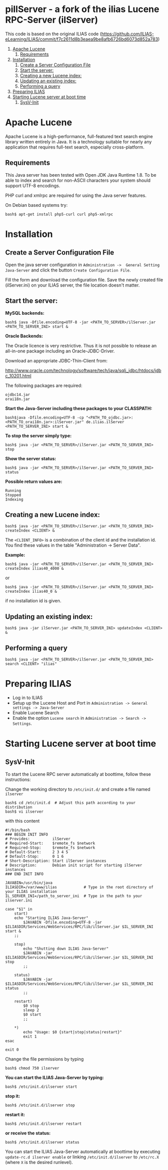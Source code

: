 # pillServer - a fork of the ilias Lucene RPC-Server (ilServer)

This code is based on the original ILIAS code (https://github.com/ILIAS-eLearning/ILIAS/commit/f7c2611d8b3eaea9be8afb6726bd6073d852a783)

<!-- MarkdownTOC depth=0 autolink="true" bracket="round" autoanchor="true" style="ordered" indent="   " -->

1. [Apache Lucene](#apache-lucene)
   1. [Requirements](#requirements)
1. [Installation](#installation)
   1. [Create a Server Configuration File](#create-a-server-configuration-file)
   1. [Start the server:](#start-the-server)
   1. [Creating a new Lucene index:](#creating-a-new-lucene-index)
   1. [Updating an existing index:](#updating-an-existing-index)
   1. [Performing a query](#performing-a-query)
1. [Preparing ILIAS](#preparing-ilias)
1. [Starting Lucene server at boot time](#starting-lucene-server-at-boot-time)
   1. [SysV-Init](#sysv-init)

<!-- /MarkdownTOC -->

<a name="apache-lucene"></a>
# Apache Lucene

Apache Lucene is a high-performance, full-featured text search engine library 
written entirely in Java. It is a technology suitable for nearly any application 
that requires full-text search, especially cross-platform.

<a name="requirements"></a>
## Requirements

This Java server has been tested with Open JDK Java Runtime 1.8.
To be able to index and search for non-ASCII characters your system should
support UTF-8 encodings.

PHP curl and xmlrpc are required for using the Java server features.

On Debian based systems try:

```
bash$ apt-get install php5-curl curl php5-xmlrpc
```

<a name="installation"></a>
# Installation

<a name="create-a-server-configuration-file"></a>
## Create a Server Configuration File

Open the java server configuration in ```Administration ->  General Setting
Java-Server``` and click the button ```Create Configuration File```.

Fill the form and download the configuration file.
Save the newly created file (ilServer.ini) on your ILIAS server, the file location doesn't matter.

<a name="start-the-server"></a>
## Start the server:

**MySQL backends:**

```
bash$ java -Dfile.encoding=UTF-8 -jar <PATH_TO_SERVER>/ilServer.jar <PATH_TO_SERVER_INI> start &
```

**Oracle Backends:**

The Oracle licence is very restrictive. Thus it is not possible to release an all-in-one package 
including an Oracle-JDBC-Driver.

Download an appropriate JDBC-Thin-Client from:
   
http://www.oracle.com/technology/software/tech/java/sqlj_jdbc/htdocs/jdbc_10201.html

The following packages are required:

```
ojdbc14.jar
orai18n.jar
```

**Start the Java-Server including these packages to your CLASSPATH:**

```
bash$java -Dfile.encoding=UTF-8 -cp "<PATH_TO_ojdbc.jar>:<PATH_TO_orai18n.jar>:ilServer.jar" de.ilias.ilServer <PATH_TO_SERVER_INI> start &
```

**To stop the server simply type:**

```
bash$ java -jar <PATH_TO_SERVER>/ilServer.jar <PATH_TO_SERVER_INI> stop
```

**Show the server status:**

```
bash$ java -jar <PATH_TO_SERVER>/ilServer.jar <PATH_TO_SERVER_INI> status
```

**Possible return values are:**

```
Running
Stopped
Indexing
```

<a name="creating-a-new-lucene-index"></a>
## Creating a new Lucene index:

```
bash$ java -jar <PATH_TO_SERVER>/ilServer.jar <PATH_TO_SERVER_INI> createIndex <CLIENT> &
```

The ```<CLIENT_INFO>``` is a combination of the client id and the installation id.
You find these values in the table "Administration -> Server Data".

**Example:**

```
bash$ java -jar <PATH_TO_SERVER>/ilServer.jar <PATH_TO_SERVER_INI> createIndex ilias40_4000 &
```

or

```
bash$ java -jar <PATH_TO_SERVER>/ilServer.jar <PATH_TO_SERVER_INI> createIndex ilias40_0 &
```
if no installation id is given.

<a name="updating-an-existing-index"></a>
## Updating an existing index:

```
bash$ java -jar ilServer.jar <PATH_TO_SERVER_INI> updateIndex <CLIENT> &
```

<a name="performing-a-query"></a>
## Performing a query

```
bash$ java -jar <PATH_TO_SERVER>/ilServer.jar <PATH_TO_SERVER_INI> search <CLIENT> "ilias"
```

<a name="preparing-ilias"></a>
# Preparing ILIAS

  * Log in to ILIAS
  * Setup up the Lucene Host and Port in ```Administration -> General settings -> Java-Server```
  * Enable Lucene Search
  * Enable the option ```Lucene search``` in ```Administration -> Search -> Settings```.

<a name="starting-lucene-server-at-boot-time"></a>
# Starting Lucene server at boot time

<a name="sysv-init"></a>
## SysV-Init

To start the Lucene RPC server automatically at boottime, follow these instructions:

Change the working directory to ```/etc/init.d/``` and create a file named ```ilserver```

```
bash$ cd /etc/init.d  # Adjust this path according to your distribution
bash$ vi ilserver
```

with this content

```
#!/bin/bash
### BEGIN INIT INFO
# Provides:          ilServer
# Required-Start:    $remote_fs $network
# Required-Stop:     $remote_fs $network
# Default-Start:     2 3 4 5
# Default-Stop:      0 1 6
# Short-Description: Start ilServer instances
# Description:       Debian init script for starting ilServer instances
### END INIT INFO

JAVABIN=/usr/bin/java
ILIASDIR=/var/www/ilias            # Type in the root directory of your ILIAS installation
IL_SERVER_INI=/path_to_server_ini  # Type in the path to your ilserver.ini

case "$1" in
    start)
    echo "Starting ILIAS Java-Server"
        $JAVABIN -Dfile.encoding=UTF-8 -jar $ILIASDIR/Services/WebServices/RPC/lib/ilServer.jar $IL_SERVER_INI start &
    ;;

    stop)
        echo "Shutting down ILIAS Java-Server"
        $JAVABIN -jar $ILIASDIR/Services/WebServices/RPC/lib/ilServer.jar $IL_SERVER_INI stop
        ;;
        
    status)
        $JAVABIN -jar $ILIASDIR/Services/WebServices/RPC/lib/ilServer.jar $IL_SERVER_INI status
        ;;      

    restart)
        $0 stop
        sleep 2
        $0 start
        ;;

    *)
        echo "Usage: $0 {start|stop|status|restart}"
        exit 1
esac

exit 0
```

Change the file permissions by typing

```
bash$ chmod 750 ilserver
```

**You can start the ILIAS Java-Server by typing:**

```
bash$ /etc/init.d/ilserver start
```

**stop it:**

```
bash$ /etc/init.d/ilserver stop
```

**restart it:**

```
bash$ /etc/init.d/ilserver restart
```

**or receive the status:**

```
bash$ /etc/init.d/ilserver status
```

You can start the ILIAS Java-Server automatically at boottime by executing ```update-rc.d ilserver enable``` or linking ```/etc/init.d/ilserver``` to ```/etc/rc.X``` (where ```X``` is the desired runlevel).
